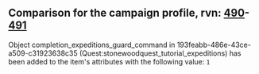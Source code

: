 ## Comparison for the campaign profile, rvn: [490](https://github.com/PRO100KatYT/FortniteProfileRevisions/tree/main/profiles/campaign/490%20campaign.json)-[491](https://github.com/PRO100KatYT/FortniteProfileRevisions/tree/main/profiles/campaign/491%20campaign.json)

Object completion_expeditions_guard_command in 193feabb-486e-43ce-a509-c31923638c35 (Quest:stonewoodquest_tutorial_expeditions) has been added to the item's attributes with the following value: `1`
<br><br>

